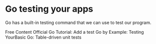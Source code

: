 # Go testing your apps

Go has a built-in testing command that we can use to test our program.

<ResourceGroupTitle>Free Content</ResourceGroupTitle>
<BadgeLink colorScheme='yellow' badgeText='Read' href='https://go.dev/doc/tutorial/add-a-test'>Official Go Tutorial: Add a test</BadgeLink>
<BadgeLink colorScheme='yellow' badgeText='Read' href='https://gobyexample.com/testing'>Go by Example: Testing</BadgeLink>
<BadgeLink colorScheme='yellow' badgeText='Read' href='https://yourbasic.org/golang/table-driven-unit-test/'>YourBasic Go: Table-driven unit tests</BadgeLink>
